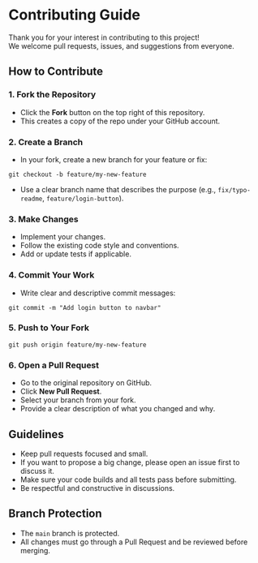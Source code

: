# Contributing Guide

Thank you for your interest in contributing to this project!  
We welcome pull requests, issues, and suggestions from everyone.  

## How to Contribute

### 1. Fork the Repository
- Click the **Fork** button on the top right of this repository.  
- This creates a copy of the repo under your GitHub account.  

### 2. Create a Branch
- In your fork, create a new branch for your feature or fix:  

```
git checkout -b feature/my-new-feature
```

- Use a clear branch name that describes the purpose (e.g., `fix/typo-readme`, `feature/login-button`).  

### 3. Make Changes
- Implement your changes.  
- Follow the existing code style and conventions.  
- Add or update tests if applicable.  

### 4. Commit Your Work
- Write clear and descriptive commit messages:  

```
git commit -m "Add login button to navbar"
```

### 5. Push to Your Fork
```
git push origin feature/my-new-feature
```

### 6. Open a Pull Request
- Go to the original repository on GitHub.  
- Click **New Pull Request**.  
- Select your branch from your fork.  
- Provide a clear description of what you changed and why.  

## Guidelines

- Keep pull requests focused and small.  
- If you want to propose a big change, please open an issue first to discuss it.  
- Make sure your code builds and all tests pass before submitting.  
- Be respectful and constructive in discussions.  

## Branch Protection

- The `main` branch is protected.  
- All changes must go through a Pull Request and be reviewed before merging.  
